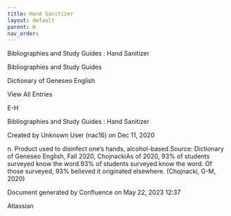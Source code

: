 ```yaml
---
title: Hand Sanitizer
layout: default
parent: H
nav_order:
---
```


Bibliographies and Study Guides : Hand Sanitizer

Bibliographies and Study Guides

Dictionary of Geneseo English

View All Entries

E-H

Bibliographies and Study Guides : Hand Sanitizer

Created by  Unknown User (nac16) on Dec 11, 2020

n. Product used to disinfect one’s hands, alcohol-based.Source: Dictionary of Geneseo English, Fall 2020, ChojnackiAs of 2020, 93% of students surveyed know the word.93% of students surveyed know the word. Of those surveyed, 93% believed it originated elsewhere. (Chojnacki, G-M, 2020)

Document generated by Confluence on May 22, 2023 12:37

Atlassian
